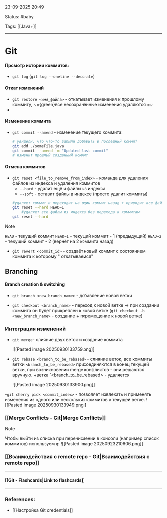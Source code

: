 
23-09-2025 20:49

Status: #baby

Tags: [[Java+]]

---
# Git



#### Прсмотр истории коммитов:

- `git log` (`git log --oneline --decorate`)



#### Откат изменений

- `git restore <имя_файла>` - откатывает изменения к прошлому коммиту, ~={green}все несохранённые изменения удаляются =~
- 


#### Изменение коммита

- `git commit --amend` - изменение текущего коммита:
	```bash
	# увидели, что что-то забыли добавить в последний коммит
	git add ./someFile.java
	git commit --amend -m "Updated last commit"
	# изменит прошлый созданный коммит
	```


#### Отмена коммитов

- `git reset <file_to_remove_from_index>` - команда для удаления файлов из индекса и удаления коммитов 
	- `--hard` - удалит ещё и файлы из индекса
	- `--soft` - оставит файлы в индексе (просто удалит коммиты)
	```bash
	#удаляет коммит и переходит на один коммит назад + приводит все файлы к состоянию прошлого коммита
	git reset --hard HEAD~1
		#удаляет все файлы из индекса без перехода к коммитам
	git reset --hard 
	```
	
> [!note]
> `HEAD` - текущий коммит
> `HEAD~1` - текущий коммит - 1 (предыдущий)
> `HEAD~2` - текущий коммит - 2 (вернёт на 2 коммита назад)
	
	
- `git revert <commit_id>` - создаёт новый коммит с состоянием коммита к которому " откатываемся" 


## Branching

#### Branch creation & switching

- `git branch <new_branch_name>` - добавление новой ветки
	
- `git checkout <branch_name>` - переход к новой ветке -> при создании коммита он будет прикреплен к новой ветке
(`git checkout -b <new_branch_name>` - создание + перемещение к новой ветке)

### Интеграция изменений

- `git merge`-  слияние двух веток и создание коммита
	
	![[Pasted image 20250930133759.png]]
	
- `git rebase <branch_to_be_rebased>` - слияние веток, все коммиты ветки `<branch_to_be_rebased>` присоединяются в конец текущей ветки, при возникновении merge конфликтов - они решаются вручную. 
	+ветка `<branch_to_be_rebased> - удаляется
	
	![[Pasted image 20250930133900.png]]
	
	
-`git cherry pick <commit_index>` - позволяет извлекать и применять изменения из одного или нескольких коммитов к текущей ветке.
	![[Pasted image 20250930133949.png]]
	
	
	
### [[Merge Conflicts - Git|Merge Conflicts]]


> [!note]
> Чтобы выйти из списка при перечислении в консоли (например список коммитов) используем `q`:
> ![[Pasted image 20250923210606.png]]
> 



### [[Взаимодействия с remote repo - Git|Взаимодействия с remote repo]]


----
#### [[Git - Flashcards|Link to flashcards]]



---
### References:

- [[Настройка Git credentials]]